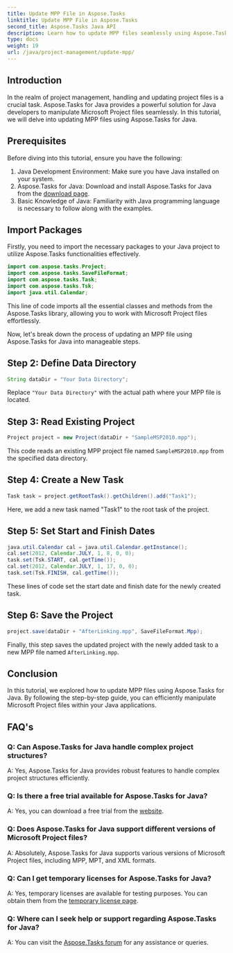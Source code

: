 ```yaml
---
title: Update MPP File in Aspose.Tasks
linktitle: Update MPP File in Aspose.Tasks
second_title: Aspose.Tasks Java API
description: Learn how to update MPP files seamlessly using Aspose.Tasks for Java. Follow our step-by-step guide for efficient project file manipulation.
type: docs
weight: 19
url: /java/project-management/update-mpp/
---
```

## Introduction
In the realm of project management, handling and updating project files is a crucial task. Aspose.Tasks for Java provides a powerful solution for Java developers to manipulate Microsoft Project files seamlessly. In this tutorial, we will delve into updating MPP files using Aspose.Tasks for Java.
## Prerequisites
Before diving into this tutorial, ensure you have the following:
1. Java Development Environment: Make sure you have Java installed on your system.
2. Aspose.Tasks for Java: Download and install Aspose.Tasks for Java from the [download page](https://releases.aspose.com/tasks/java/).
3. Basic Knowledge of Java: Familiarity with Java programming language is necessary to follow along with the examples.

## Import Packages
Firstly, you need to import the necessary packages to your Java project to utilize Aspose.Tasks functionalities effectively.

```java
import com.aspose.tasks.Project;
import com.aspose.tasks.SaveFileFormat;
import com.aspose.tasks.Task;
import com.aspose.tasks.Tsk;
import java.util.Calendar;
```
This line of code imports all the essential classes and methods from the Aspose.Tasks library, allowing you to work with Microsoft Project files effortlessly.

Now, let's break down the process of updating an MPP file using Aspose.Tasks for Java into manageable steps.
## Step 2: Define Data Directory
```java
String dataDir = "Your Data Directory";
```
Replace `"Your Data Directory"` with the actual path where your MPP file is located.
## Step 3: Read Existing Project
```java
Project project = new Project(dataDir + "SampleMSP2010.mpp");
```
This code reads an existing MPP project file named `SampleMSP2010.mpp` from the specified data directory.
## Step 4: Create a New Task
```java
Task task = project.getRootTask().getChildren().add("Task1");
```
Here, we add a new task named "Task1" to the root task of the project.
## Step 5: Set Start and Finish Dates
```java
java.util.Calendar cal = java.util.Calendar.getInstance();
cal.set(2012, Calendar.JULY, 1, 8, 0, 0);
task.set(Tsk.START, cal.getTime());
cal.set(2012, Calendar.JULY, 1, 17, 0, 0);
task.set(Tsk.FINISH, cal.getTime());
```
These lines of code set the start date and finish date for the newly created task.
## Step 6: Save the Project
```java
project.save(dataDir + "AfterLinking.mpp", SaveFileFormat.Mpp);
```
Finally, this step saves the updated project with the newly added task to a new MPP file named `AfterLinking.mpp`.

## Conclusion
In this tutorial, we explored how to update MPP files using Aspose.Tasks for Java. By following the step-by-step guide, you can efficiently manipulate Microsoft Project files within your Java applications.
## FAQ's
### Q: Can Aspose.Tasks for Java handle complex project structures?
A: Yes, Aspose.Tasks for Java provides robust features to handle complex project structures efficiently.
### Q: Is there a free trial available for Aspose.Tasks for Java?
A: Yes, you can download a free trial from the [website](https://releases.aspose.com/).
### Q: Does Aspose.Tasks for Java support different versions of Microsoft Project files?
A: Absolutely, Aspose.Tasks for Java supports various versions of Microsoft Project files, including MPP, MPT, and XML formats.
### Q: Can I get temporary licenses for Aspose.Tasks for Java?
A: Yes, temporary licenses are available for testing purposes. You can obtain them from the [temporary license page](https://purchase.aspose.com/temporary-license/).
### Q: Where can I seek help or support regarding Aspose.Tasks for Java?
A: You can visit the [Aspose.Tasks forum](https://forum.aspose.com/c/tasks/15) for any assistance or queries.